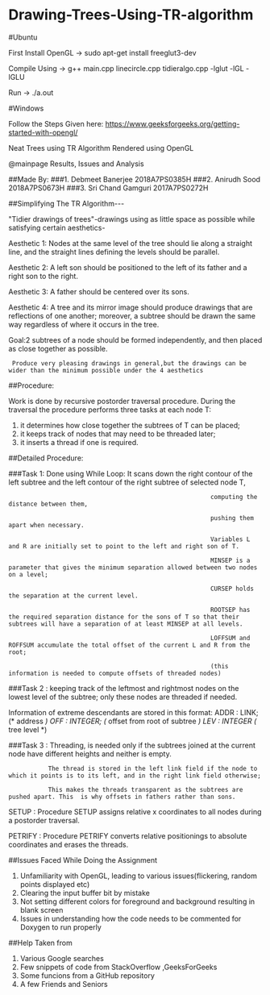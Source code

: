 # Drawing-Trees-Using-TR-algorithm


#Ubuntu

First Install OpenGL -> sudo apt-get install freeglut3-dev

Compile Using        -> g++ main.cpp linecircle.cpp tidieralgo.cpp -lglut -lGL -lGLU 

Run                  -> ./a.out

#Windows

Follow the Steps Given here: https://www.geeksforgeeks.org/getting-started-with-opengl/

Neat Trees using TR Algorithm Rendered using OpenGL

@mainpage Results, Issues and Analysis

##Made By:
###1. Debmeet Banerjee     2018A7PS0385H 
###2. Anirudh Sood         2018A7PS0673H
###3. Sri Chand Gamguri    2017A7PS0272H

##Simplifying The TR Algorithm---

"Tidier drawings of trees"-drawings using  as little space as possible while satisfying certain aesthetics-


Aesthetic 1: Nodes at the same level of the tree should lie along a straight line, and the straight lines defining the levels should be parallel.

Aesthetic 2: A left son should be positioned to the left of its father and a right son to the right.

Aesthetic 3: A father should be centered over its sons.

Aesthetic 4: A tree and its mirror image should produce drawings that are reflections of one another; moreover, a subtree should be drawn the same way regardless of where it occurs in the tree.



Goal:2 subtrees of a node should be formed independently, and then placed as close together as possible. 

     Produce very pleasing drawings in general,but the drawings can be wider than the minimum possible under the 4 aesthetics
     


##Procedure:

Work is done by recursive postorder traversal procedure. During the traversal the procedure performs three tasks at each node T: 

1. it determines how close together the subtrees of T can be placed; 
2. it keeps track of nodes that may need to be threaded later;
3. it inserts a thread if one is required.

			
##Detailed Procedure:


###Task 1: Done using While Loop: It scans down the right contour of the left subtree and the left contour of the right subtree of selected node T, 

															computing the distance between them,

															pushing them apart when necessary. 

															Variables L and R are initially set to point to the left and right son of T. 

															MINSEP is a parameter that gives the minimum separation allowed between two nodes on a level; 

															CURSEP holds the separation at the current level. 

															ROOTSEP has the required separation distance for the sons of T so that their subtrees will have a separation of at least MINSEP at all levels.

															LOFFSUM and ROFFSUM accumulate the total offset of the current L and R from the root;

															(this information is needed to compute offsets of threaded nodes)


###Task 2 : keeping track of the leftmost and rightmost nodes on the lowest level of the subtree; only these nodes are threaded if needed. 

Information of extreme descendants are stored in this format:
ADDR : LINK;									(* address *)
OFF : INTEGER;								(* offset from root of subtree *)
LEV : INTEGER									(* tree level *)


###Task 3 : Threading, is needed only if the subtrees joined at the current node have different heights and neither is empty. 

 			   The thread is stored in the left link field if the node to which it points is to its left, and in the right link field otherwise; 

 			   This makes the threads transparent as the subtrees are pushed apart. This  is why offsets in fathers rather than sons.


SETUP     :  Procedure SETUP assigns relative x coordinates to all nodes during a postorder traversal.

PETRIFY  :  Procedure PETRIFY converts relative positionings to absolute coordinates and erases the threads.


##Issues Faced While Doing the Assignment

1. Unfamiliarity with OpenGL, leading to various issues(flickering, random points displayed etc)
2. Clearing the input buffer bit by mistake
3. Not setting different colors for foreground and background resulting in blank screen
4. Issues in understanding how the code needs to be commented for Doxygen to run properly

##Help Taken from
1. Various Google searches
2. Few snippets of code from StackOverflow ,GeeksForGeeks 
3. Some funcions from a GitHub repository
4. A few Friends and Seniors
